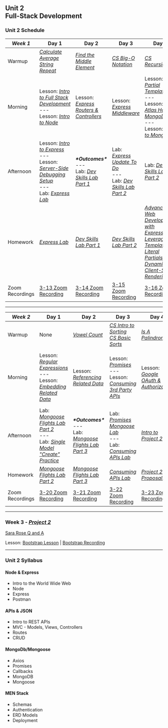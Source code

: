 ## Unit 2 <br> Full-Stack Development

### Unit 2 Schedule
| ***Week 1*** | Day 1 | Day 2 | Day 3 | Day 4 | Day 5 |
| -- | -- | -- | -- | -- | -- |
| Warmup | [*Calculate Average*](https://www.codewars.com/kata/57a2013acf1fa5bfc4000921/train/javascript)<br>[*String Repeat*](https://www.codewars.com/kata/57a0e5c372292dd76d000d7e/train/javascript) | [*Find the Middle Element*](https://www.codewars.com/kata/545a4c5a61aa4c6916000755/train/javascript) | [*CS Big-O Notation*](/computer-science/01-cs-big-o-notation) | [*CS Recursion*](/computer-science/02-cs-recursion) | None |
| Morning | Lesson: [*Intro to Full Stack Development*](/unit-2/week-1/d1-intro-full-stack/1.1-intro-fullstack-http.md)<br>---<br>Lesson: [*Intro to Node*](/unit-2/week-1/d1-intro-full-stack/1.2-intro-to-node.md) | Lesson: [*Express Routers & Controllers*](/unit-2/week-1/d2-routers-and-controllers/2.1-express-routers-controllers.md) | Lesson: [*Express Middleware*](/unit-2/week-1/d3-middleware/3.1-express-middleware.md) | Lesson: [*EJS Partial Templates*](/unit-2/week-1/d4-ejs-partials-and-mongodb/4.1-ejs-partial-templates.md)<br>---<br>Lesson: [*Atlas Hosted MongoDB*](/unit-2/week-1/d4-ejs-partials-and-mongodb/4.2-atlas-hosted-mongodb.md)<br>---<br>Lesson: [*Intro to MongoDB*](/unit-2/week-1/d4-ejs-partials-and-mongodb/4.3-mongodb-intro.md) | Lesson: [*Intro to Mongoose*](/unit-2/week-1/d5-intro-mongoose/5.1-mongoose-intro.md) |
| Afternoon | Lesson: [*Intro to Express*](/unit-2/week-1/d1-intro-full-stack/1.3-intro-express.md)<br>---<br>Lesson: [*Server-Side Debugging Setup*](/unit-2/week-1/d1-intro-full-stack/1.4-server-side-debugging-setup.md)<br>---<br>Lab: [*Express Lab*](https://git.generalassemb.ly/SEIR-2-21-23/Express-Lab-HW8) | ***\*Outcomes\****<br>---<br>Lab: [*Dev Skills Lab Part 1*](https://git.generalassemb.ly/SEIR-2-21-23/Dev-Skills-Lab-Part-1-HW9) | Lab: [*Express Update To Do*](/unit-2/week-1/d3-middleware/3.2-express-update-to-do.md)<br>---<br>Lab: [*Dev Skills Lab Part 2*](https://git.generalassemb.ly/SEIR-2-21-23/Dev-Skills-Lab-Part-1-HW9) | Lab: [*Dev Skills Lab Part 2*](https://git.generalassemb.ly/SEIR-2-21-23/Dev-Skills-Lab-Part-1-HW9) | Lab: [*Mongoose Flights Lab Part 1*](https://git.generalassemb.ly/SEIR-2-21-23/Mongoose-Flights-Lab-HWS12-13-14) |
| Homework | [*Express Lab*](https://git.generalassemb.ly/SEIR-2-21-23/Express-Lab-HW8) | [*Dev Skills Lab Part 1*](https://git.generalassemb.ly/SEIR-2-21-23/Dev-Skills-Lab-Part-1-HW9) | [*Dev Skills Lab Part 2*](https://git.generalassemb.ly/SEIR-2-21-23/Dev-Skills-Lab-Part-1-HW9) | [*Advanced Web Development with Express: Leveraging Template Literal Partials for Dynamic Client-Side Rendering*](https://www.youtube.com/watch?v=dQw4w9WgXcQ) | [*Mongoose Flights Lab Part 1*](https://git.generalassemb.ly/SEIR-2-21-23/Mongoose-Flights-Lab-HWS12-13-14) |
| Zoom Recordings | [3-13 Zoom Recording](https://generalassembly.zoom.us/rec/share/Jx7ir1n8ZTk-6A1N3CZ2h7Vs4AMMuHwY-fb92D7z--j05Yy89hKV92ETfsq4DjjB.deGb5QNp_b8HOvJn) | [3-14 Zoom Recording](https://generalassembly.zoom.us/rec/share/Vi_erWc-GJeBPHFxDEMrWXeDzdhUA12TTV93yTz-uzDo8gyzEIa0YXMJ2D_lbTeh.CUInCpb5J0kVpP3X) | [3-15 Zoom Recording](https://generalassembly.zoom.us/rec/share/d8F7Rop-y43sneyx1mdLn12JMqNwZ6418AhB77TbF5PfAOi0PGMPXCQKhho6xETo.m95lQ4ZztKJ_0Xgl) | [3-16 Zoom Recording](https://generalassembly.zoom.us/rec/share/sKcthkQBXL2Ez5bBCivJTwz-_W1O05y_xNLmj7MJAYtFcGo-vdtu4Ox1bFIALFgN.syqk39d7uPwkHOTp) | [3-17 Zoom Recording](https://generalassembly.zoom.us/rec/share/Gsi6UzaOrYdFMW8pKsUmJRhOxv8BC0Gy1jMbuCEIKqCnNCYAyazBZPuu2x57yNQr.F6VgtWtWeLqA-tvL) |

----

| ***Week 2*** | Day 1 | Day 2 | Day 3 | Day 4 | Day 5 |
| -- | -- | -- | -- | -- | -- |
| Warmup | None | [*Vowel Count*](https://www.codewars.com/kata/54ff3102c1bad923760001f3/train/javascript) | [*CS Intro to Sorting*](/computer-science/03-cs-intro-to-sorting)<br>[*CS Basic Sorts*](/computer-science/04-cs-basic-sorts) | [*Is A Palindrome*](https://www.codewars.com/kata/57a1fd2ce298a731b20006a4/train/javascript) | Project 2 Group Work |
| Morning | Lesson: [*Regular Expressions*](/unit-2/week-2/d6-regex-and-mongoose-embedding/6.1-regular-expressions.md)<br>---<br>Lesson: [*Embedding Related Data*](/unit-2/week-2/d6-regex-and-mongoose-embedding/6.2-mongoose-embedding-related-data.md) | Lesson: [*Referencing Related Data*](/unit-2/week-2/d7-mongoose-referencing/7.1-mongoose-referencing-related-data.md) | Lesson: [*Promises*](/unit-2/week-2/d8-js-promises-and-apis/8.1-js-promises.md)<br>---<br>Lesson: [*Consuming 3rd Party APIs*](https://git.generalassemb.ly/SEIR-2-21-23/course-materials/blob/main/unit-2/week-2/d8-js-promises-and-apis/8.2-consuming-3rd-party-apis.md) | Lesson: [*Google OAuth & Authorization*](/unit-2/week-2/d9-oauth-authentication/9.1-oauth-authentication.md) | Lesson: [*Google OAuth & Authorization (Continued)*](/unit-2/week-2/d9-oauth-authentication/9.1-oauth-authentication.md)<br>---<br>Lesson: [*Git Team Workflow*](/unit-2/week-2/d10-testing-node-and-heroku-deployment/10.2-git-team-workflow/git-team-workflow.md) |
| Afternoon | Lab: [*Mongoose Flights Lab Part 2*](https://git.generalassemb.ly/SEIR-2-21-23/Mongoose-Flights-Lab-HWS12-13-14#mongoose-flights-lab---part-2)<br>---<br>Lab: [*Single Model "Create" Practice*](/unit-2/week-2/d6-regex-and-mongoose-embedding/6.4-mongoose-single-model-create-practice.md) | ***\*Outcomes\****<br>---<br>Lab: [*Mongoose Flights Lab Part 3*](https://git.generalassemb.ly/SEIR-2-21-23/Mongoose-Flights-Lab-HWS12-13-14#mongoose-flights-lab---part-3) | Lab: [*Promises Mongoose Lab*](/unit-2/week-2/d8-js-promises-and-apis/8.3-js-promises-mongoose-lab.md)<br>---<br>Lab: [*Consuming APIs Lab*](https://git.generalassemb.ly/SEIR-2-21-23/Consuming-APIs-Lab-HW15) | [*Intro to Project 2*](/projects/project-2/project-2.md) | Project 2 Group Work |
| Homework | [*Mongoose Flights Lab Part 2*](https://git.generalassemb.ly/SEIR-2-21-23/Mongoose-Flights-Lab-HWS12-13-14#mongoose-flights-lab---part-2) | [*Mongoose Flights Lab Part 3*](https://git.generalassemb.ly/SEIR-2-21-23/Mongoose-Flights-Lab-HWS12-13-14#mongoose-flights-lab---part-3) | [*Consuming APIs Lab*](https://git.generalassemb.ly/SEIR-2-21-23/Consuming-APIs-Lab-HW15) | [*Project 2 Proposals*](https://docs.google.com/spreadsheets/d/1CCaqxs85BQsypf8DXynVMDUEHUS5Z_G_zwnagzeojso/edit#gid=726705023) | [*Project 2*](/projects/project-2) |
| Zoom Recordings | [3-20 Zoom Recording](https://generalassembly.zoom.us/rec/share/8fQisXM77RuYE09d0RiPh1UiiXQeuADIGzEQBUXEqk0OHR6_pWNwptf-ZWkFduU.eA4I_C293Yjy3FsK) | [3-21 Zoom Recording](https://generalassembly.zoom.us/rec/share/gWVT3PM2I6YTed9z3Bw_JSzO4gJeggi4NU4iTEQqkJhCEM4Y-MJ5mUX3riH1q7FR.M7R5RJ-LugYbLKvg) | [3-22 Zoom Recording](https://generalassembly.zoom.us/rec/share/y2B3-J25ZWDHe3SwQa4EsZixVn53X2tDgC8JZthaYUc0Ng3oSUHVRTSrSQWGejtQ.4Ec4EmJ_k69ZYqSS) | [3-23 Zoom Recording](https://generalassembly.zoom.us/rec/share/Kwpi2wx5lln2Ummn4dw1w526ncGjCx9VhsqI93f6eWC4FSaDA2DDs3vDXDP3tBwD.iFSws8cf55gStSCh) | [3-24 Zoom Recording](https://generalassembly.zoom.us/rec/share/_h6jYSAxwcgnek19dhzG4_Vl3uwwIMSPo59VjfKeIKvRD_pi_2VagJrAlRUj3PD0.RKfkWff0jQAVwkIp) |

----

### Week 3 - [*Project 2*](/projects/project-2)

[Sara Rose Q and A](https://generalassembly.zoom.us/rec/share/1QX2pUF3OMdFmjoCACqtWu1O6DgmK-8gEzd7z6vx0nS8NZotpZqfh6JpTmfZBk-I.zB5VMgc13CiL2hvK)

Lesson: [Bootstrap Lesson](/unit-2/week-3/BOOTSTRAP.md) | [Bootstrap Recording]()

----

### Unit 2 Syllabus

#### Node & Express
- Intro to the World Wide Web
- Node
- Express
- Postman
  
#### APIs & JSON
- Intro to REST APIs
- MVC - Models, Views, Controllers
- Routes
- CRUD
  
#### MongoDb/Mongoose
- Axios
- Promises
- Callbacks
- MongoDB
- Mongoose

#### MEN Stack
- Schemas
- Authentication
- ERD Models
- Deployment
